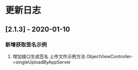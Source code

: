 # 更新日志

## [2.1.3] - 2020-01-10

### 新增获取签名示例

1. 增加接口生成签名 上传文件示例方法 ObjectViewController->singleUploadByAppServer


   

   

   